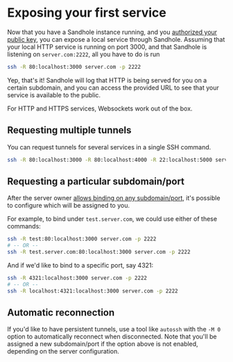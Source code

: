 # Exposing your first service

Now that you have a Sandhole instance running, and you [authorized your public key](./configuration.md#adding-users-and-admins), you can expose a local service through Sandhole. Assuming that your local HTTP service is running on port 3000, and that Sandhole is listening on `server.com:2222`, all you have to do is run

```bash
ssh -R 80:localhost:3000 server.com -p 2222
```

Yep, that's it! Sandhole will log that HTTP is being served for you on a certain subdomain, and you can access the provided URL to see that your service is available to the public.

For HTTP and HTTPS services, Websockets work out of the box.

## Requesting multiple tunnels

You can request tunnels for several services in a single SSH command.

```bash
ssh -R 80:localhost:3000 -R 80:localhost:4000 -R 22:localhost:5000 server.com -p 2222
```

## Requesting a particular subdomain/port

After the server owner [allows binding on any subdomain/port](configuration.md#allow-binding-on-any-subdomainsports), it's possible to configure which will be assigned to you.

For example, to bind under `test.server.com`, we could use either of these commands:

```bash
ssh -R test:80:localhost:3000 server.com -p 2222
# -- OR --
ssh -R test.server.com:80:localhost:3000 server.com -p 2222
```

And if we'd like to bind to a specific port, say 4321:

```bash
ssh -R 4321:localhost:3000 server.com -p 2222
# -- OR --
ssh -R localhost:4321:localhost:3000 server.com -p 2222
```

## Automatic reconnection

If you'd like to have persistent tunnels, use a tool like `autossh` with the `-M 0` option to automatically reconnect when disconnected. Note that you'll be assigned a new subdomain/port if the option above is not enabled, depending on the server configuration.

